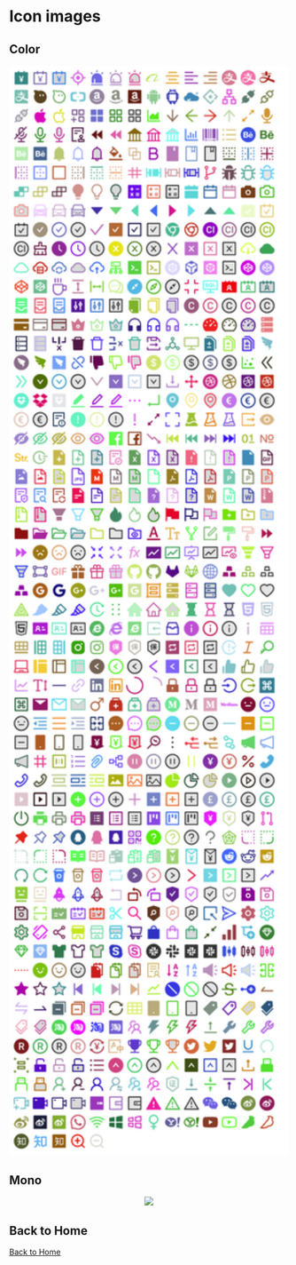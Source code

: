 # Icon images

## Color

<p align="center">
<img width="650" src="/static/images/ant-optimized.png" />
</p>

## Mono

<p align="center">
<img width="650" src="/static/images/ant-mono.png" />
</p>

## Back to Home

[Back to Home](/)
